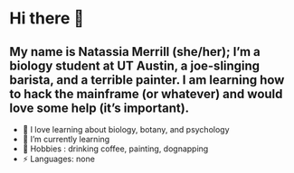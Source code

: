 # Hi there 👋

## My name is Natassia Merrill (she/her); I’m a biology student at UT Austin, a joe-slinging barista, and a terrible painter. I am learning how to hack the mainframe (or whatever) and would love some help (it’s important).

- 🔭 I love learning about biology, botany, and psychology
- 🌱 I’m currently learning
- 💬 Hobbies : drinking coffee, painting, dognapping
- ⚡ Languages: none



